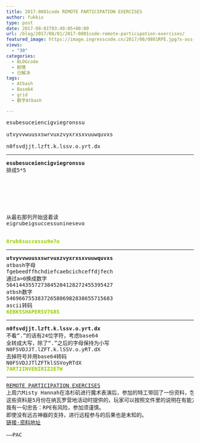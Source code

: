 ```yaml
---
title: 2017-0801code REMOTE PARTICIPATION EXERCISES
author: fukkix
type: post
date: 2017-08-01T03:49:05+00:00
url: /blog/2017/08/01/2017-0801code-remote-participation-exercises/
featured_image: https://image.ingresscode.cn/2017/08/0801RPE.jpg?x-oss-process=image/resize,m_fill,w_700,h_220
views:
  - "30"
categories:
  - BLOGcode
  - 剧情
  - 已解决
tags:
  - Atbash
  - Base64
  - grid
  - 数字Atbash

---
```

<pre>esubesuceiencigviegronssu

utvyvvwuusxswrvuxzvyxrxsxvuuwquvxs

n0fsvdjjt.lzft.k.lssv.o.yrt.dx
<!--more--></pre>

* * *

<pre><strong>esubesuceiencigviegronssu
</strong>排成5*5



<table border="0" cellpading="0" cellspacing="0"   >
  
  	
  
</table>

从最右那列开始竖着读
eigrubeigsuccessuninesevo


<span style="color: #99cc00;"><strong>8rub8successu9e7o</strong></span></pre>

* * *

<pre><strong>utvyvvwuusxswrvuxzvyxrxsxvuuwquvxs
</strong>atbash字母
fgebeedffhchdiefcaebcichceffdjfech
通过a=0换成数字
5641443557273845204128272455395427
atbsh数字
5469667553837265806982838655715683
ascii转码
<span style="color: #99cc00;"><strong>6EBK5SHAPERSV7G8S</strong></span></pre>

* * *

<pre><strong>n0fsvdjjt.lzft.k.lssv.o.yrt.dx
</strong>不看“.”的话有24位字符，考虑base64
全转成大写，除了“.”之后的字母保持为小写
N0FSVDJJT.lZFT.k.lSSV.o.yRT.dX
去掉符号并用base64转码
N0FSVDJJTlZFTklSSVoyRTdX<strong>
<span style="color: #99cc00;">7ART2INVENIRIZ2E7W</span></strong></pre>

* * *

<pre><a href="http://investigate.ingress.com/2017/08/01/remote-participation-exercises/">REMOTE PARTICIPATION EXERCISES</a>
上周六Misty Hannah在洛杉矶进行魔术表演后，参加的特工带回了一份资料，包含了第一次远程参与练习（RPE）的详细文件。
这些资料是5月份在纳瓦罗营地活动时提供的，玩家可以按照文件里的说明在有能力的GM主持下进行RPE。
我有一句忠告：RPE有风险，参加须谨慎。
即使没有远古神器的支持，进行远程参与的后果也是未知的。
<a href="https://drive.google.com/drive/folders/0ByvIGkab7eaDVmtJV1RuR21Najg?usp=sharing">链接-资料地址

</a>——PAC</pre>
